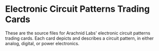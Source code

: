 # Electronic Circuit Patterns Trading Cards
These are the source files for Arachnid Labs' electronic circuit patterns trading cards. Each card depicts and describes a circuit pattern, in either analog, digital, or power electronics.
